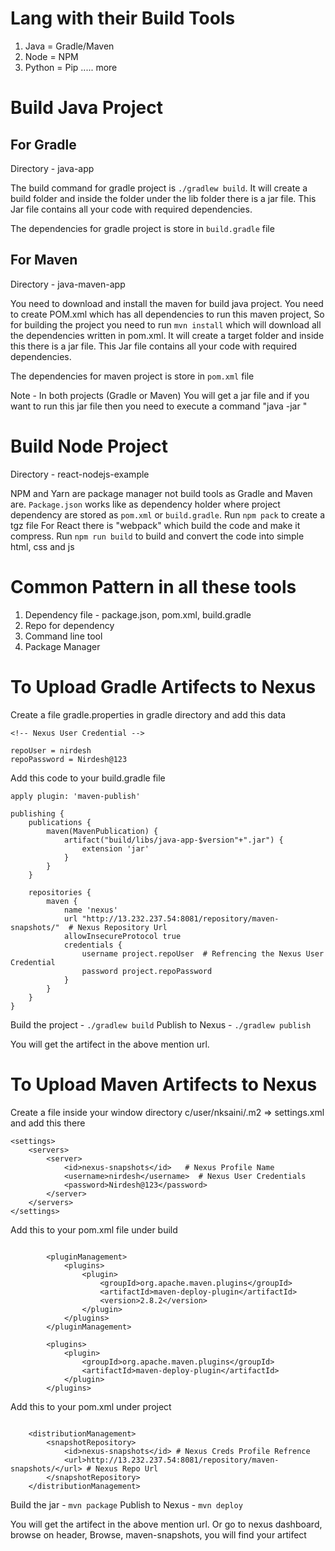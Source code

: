 Lang with their Build Tools
==================================
1. Java = Gradle/Maven
2. Node = NPM
3. Python = Pip
..... more

Build Java Project
===================
For Gradle 
--------------

Directory - java-app

The build command for gradle project is `./gradlew build`.
It will create a build folder and inside the folder under the lib folder there is a jar file.
This Jar file contains all your code with required dependencies.

The dependencies for gradle project is store in `build.gradle` file

For Maven
---------------

Directory - java-maven-app

You need to download and install the maven for build java project.
You need to create POM.xml which has all dependencies to run this maven project,
So for building the project you need to run `mvn install` which will download all the
dependencies written in pom.xml.
It will create a target folder and inside this there is a jar file. This Jar file contains all your code with required dependencies.

The dependencies for maven project is store in `pom.xml` file

Note - In both projects (Gradle or Maven) You will get a jar file and if you want to run this jar file then you need to execute a command "java -jar <your jar file>"

Build Node Project
=====================

Directory - react-nodejs-example

NPM and Yarn are package manager not build tools as Gradle and Maven are.
`Package.json` works like as dependency holder where project dependency are stored as `pom.xml` or `build.gradle`.
Run `npm pack` to create a tgz file
For React there is "webpack" which build the code and make it compress.
Run `npm run build` to build and convert the code into simple html, css and js

Common Pattern in all these tools
=====================================
1. Dependency file - package.json, pom.xml, build.gradle
2. Repo for dependency
3. Command line tool
4. Package Manager

To Upload Gradle Artifects to Nexus
======================================

 <!-- Change the variable value according to yours -->

Create a file gradle.properties in gradle directory and add this data 

```
<!-- Nexus User Credential -->

repoUser = nirdesh
repoPassword = Nirdesh@123
```
Add this code to your build.gradle file

```
apply plugin: 'maven-publish'

publishing {
    publications {
        maven(MavenPublication) {
            artifact("build/libs/java-app-$version"+".jar") {
                extension 'jar'
            }
        }
    }

    repositories {
        maven {
            name 'nexus'
            url "http://13.232.237.54:8081/repository/maven-snapshots/"  # Nexus Repository Url
            allowInsecureProtocol true
            credentials {
                username project.repoUser  # Refrencing the Nexus User Credential
                password project.repoPassword
            }
        }
    }
}

```

Build the project - `./gradlew build`
Publish to Nexus - `./gradlew publish`

You will get the artifect in the above mention url.

To Upload Maven Artifects to Nexus
======================================

Create a file inside your window directory c/user/nksaini/.m2 => settings.xml and add this there

```
<settings>
    <servers>
        <server>
            <id>nexus-snapshots</id>   # Nexus Profile Name
            <username>nirdesh</username>  # Nexus User Credentials
            <password>Nirdesh@123</password>
        </server>
    </servers>
</settings>
```

Add this to your pom.xml file under build

```

        <pluginManagement>
            <plugins>
                <plugin>
                    <groupId>org.apache.maven.plugins</groupId>
                    <artifactId>maven-deploy-plugin</artifactId>
                    <version>2.8.2</version>
                </plugin>
            </plugins>
        </pluginManagement>

        <plugins>
            <plugin>
                <groupId>org.apache.maven.plugins</groupId>
                <artifactId>maven-deploy-plugin</artifactId>
            </plugin>
        </plugins>

```

Add this to your pom.xml under project

```

    <distributionManagement>
        <snapshotRepository>
            <id>nexus-snapshots</id> # Nexus Creds Profile Refrence
            <url>http://13.232.237.54:8081/repository/maven-snapshots/</url> # Nexus Repo Url
        </snapshotRepository>
    </distributionManagement>

```

Build the jar - `mvn package`
Publish to Nexus - `mvn deploy`

You will get the artifect in the above mention url.
Or go to nexus dashboard, browse on header, Browse, maven-snapshots, you will find your artifect 